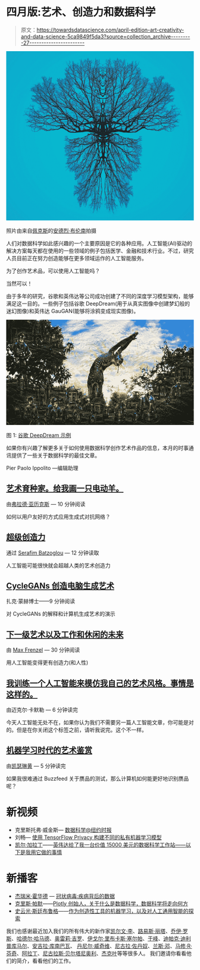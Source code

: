 # 四月版:艺术、创造力和数据科学

> 原文：<https://towardsdatascience.com/april-edition-art-creativity-and-data-science-5ca9849f5da3?source=collection_archive---------27----------------------->

![](img/393de8815a05c8d7e07fb8fd52ca14d6.png)

照片由来自[佩克斯](https://www.pexels.com/photo/blue-tree-painting-2397989/?utm_content=attributionCopyText&utm_medium=referral&utm_source=pexels)的[安德烈·布伦南](https://www.pexels.com/@andree-brennan-974943?utm_content=attributionCopyText&utm_medium=referral&utm_source=pexels)拍摄

人们对数据科学如此感兴趣的一个主要原因是它的各种应用。人工智能(AI)驱动的解决方案每天都在使用的一些领域的例子包括医学、金融和技术行业。不过，研究人员目前正在努力创造能够在更多领域运作的人工智能服务。

为了创作艺术品，可以使用人工智能吗？

当然可以！

由于多年的研究，谷歌和英伟达等公司成功创建了不同的深度学习模型架构，能够满足这一目的。一些例子包括谷歌 DeepDream(用于从真实图像中创建梦幻般的迷幻图像)和英伟达 GauGAN(能够将涂鸦变成现实图像)。

![](img/43cc1fd56c7485510d273b55cfd23b98.png)

图 1: [谷歌 DeepDream 示例](https://commons.wikimedia.org/wiki/File:Google_Deep_Dream_Image_(19926204302).jpg)

如果你有兴趣了解更多关于如何使用数据科学创作艺术作品的信息，本月的时事通讯提供了一些关于数据科学的最佳文章。

Pier Paolo Ippolito —编辑助理

## [艺术育种家。给我画一只电动羊。](/artbreeder-draw-me-an-electric-sheep-841babe80b67)

由[弗拉德·亚历克斯](https://medium.com/u/5244b970029b?source=post_page-----5ca9849f5da3--------------------------------) — 10 分钟阅读

如何以用户友好的方式应用生成式对抗网络？

## [超级创造力](/supercreativity-b4114ebd0357)

通过 [Serafim Batzoglou](https://medium.com/u/ccf342949c4?source=post_page-----5ca9849f5da3--------------------------------) — 12 分钟读取

人工智能可能很快就会超越人类的艺术创造力

## [CycleGANs 创造电脑生成艺术](/cyclegans-to-create-computer-generated-art-161082601709)

扎克·蒙赫博士——9 分钟阅读

对 CycleGANs 的解释和计算机生成艺术的演示

## [下一级艺术以及工作和休闲的未来](/next-level-art-and-the-future-of-work-and-leisure-f66049112e44)

由 [Max Frenzel](https://medium.com/u/1ac593c7124f?source=post_page-----5ca9849f5da3--------------------------------) — 30 分钟阅读

用人工智能变得更有创造力(和人性)

## [我训练一个人工智能来模仿我自己的艺术风格。事情是这样的。](/i-trained-an-ai-to-imitate-my-own-art-style-this-is-what-happened-461785b9a15b)

由迈克尔·卡默勒 — 6 分钟读完

今天人工智能无处不在，如果你认为我们不需要另一篇人工智能文章，你可能是对的。但是在你关闭这个标签之前，请听我说完。这个不一样。

## [机器学习时代的艺术鉴赏](/art-connoisseurship-in-the-age-of-machine-learning-d72e8a3716df)

由[凯瑟琳黄](https://medium.com/u/4cb7815da390?source=post_page-----5ca9849f5da3--------------------------------) — 5 分钟读完

如果我很难通过 Buzzfeed 关于赝品的测试，那么计算机如何能更好地识别赝品呢？

# **新视频**

*   克里斯托弗·威金斯— [数据科学@纽约时报](https://www.youtube.com/watch?v=ffwYAqqGaj8)
*   刘畅— [使用 TensorFlow Privacy 构建不同的私有机器学习模型](https://www.youtube.com/watch?v=S5j0kKgqbJc)
*   [凯尔·加拉丁](https://medium.com/u/51ff4b76ebf4?source=post_page-----5ca9849f5da3--------------------------------)——[英伟达给了我一台价值 15000 美元的数据科学工作站——以下是我用它做的事情](https://www.youtube.com/watch?v=WCz8AF-wT1I)

# **新播客**

*   [杰瑞米·霍华德](https://medium.com/u/34ab754f8c5e?source=post_page-----5ca9849f5da3--------------------------------) — [冠状病毒:疾病背后的数据](/coronavirus-the-data-behind-the-disease-68c912f1a5e0)
*   [克里斯·帕默](https://medium.com/u/1a52c7a1d28b?source=post_page-----5ca9849f5da3--------------------------------)——[Plotly 创始人，关于什么是数据科学，数据科学将走向何方](/plotly-founder-on-what-data-science-is-and-where-its-going-46c5d6ec6a7d)
*   [史云光·斯廷布鲁格](https://medium.com/u/c7394a61a2da?source=post_page-----5ca9849f5da3--------------------------------)——[作为创造性工具的机器学习，以及对人工通用智能的探索](/machine-learning-as-a-creative-tool-and-the-quest-for-artificial-general-intelligence-dfaf81ce7927)

我们也感谢最近加入我们的所有伟大的新作家[凯尔文·李](https://medium.com/u/d04c34f2d3b8?source=post_page-----5ca9849f5da3--------------------------------)、[路易斯·丽塔](https://medium.com/u/a1bb6b2089e7?source=post_page-----5ca9849f5da3--------------------------------)、[乔伊·罗斯](https://medium.com/u/a3adf9dfadfc?source=post_page-----5ca9849f5da3--------------------------------)、[哈德尔·哈马德](https://medium.com/u/f52761610b4a?source=post_page-----5ca9849f5da3--------------------------------)、[奥雷莉·吉罗](https://medium.com/u/1914f04e91f8?source=post_page-----5ca9849f5da3--------------------------------)、[伊戈尔·里布卡斯·塞尔帕](https://medium.com/u/857d8734c7da?source=post_page-----5ca9849f5da3--------------------------------)、[于峰](https://medium.com/u/9cda0369fb2?source=post_page-----5ca9849f5da3--------------------------------)、[迪帕克·迪利普库马尔](https://medium.com/u/3a6bca9167fd?source=post_page-----5ca9849f5da3--------------------------------)、[安吉拉·库南巴瓦](https://medium.com/u/5ffa1b2f4da5?source=post_page-----5ca9849f5da3--------------------------------)、 [](https://medium.com/u/4889b755e348?source=post_page-----5ca9849f5da3--------------------------------) [丹尼尔·威奇维](https://medium.com/u/9ecdedb7ac9b?source=post_page-----5ca9849f5da3--------------------------------)、[尼古拉·佐丹奴](https://medium.com/u/adb15a4025fb?source=post_page-----5ca9849f5da3--------------------------------)、[兰斯·邓](https://medium.com/u/8c287bd4cc1f?source=post_page-----5ca9849f5da3--------------------------------)、[马修·R·芬奇](https://medium.com/u/f583b68d1c6c?source=post_page-----5ca9849f5da3--------------------------------)、[阿拉丁](https://medium.com/u/c0beebeaa03d?source=post_page-----5ca9849f5da3--------------------------------)、[尼古拉斯·贝尔塔尼奥利](https://medium.com/u/a998d10e34d8?source=post_page-----5ca9849f5da3--------------------------------)、[杰克叶](https://medium.com/u/8352075feb7f?source=post_page-----5ca9849f5da3--------------------------------)等等很多人。 我们邀请你看看他们的简介，看看他们的工作。